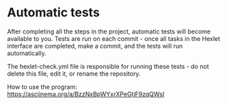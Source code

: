 # Automatic tests

After completing all the steps in the project, automatic tests will become available to you. Tests are run on each commit - once all tasks in the Hexlet interface are completed, make a commit, and the tests will run automatically.

The hexlet-check.yml file is responsible for running these tests - do not delete this file, edit it, or rename the repository.

How to use the program:
https://asciinema.org/a/BzzNxBpWYxrXPeGtjF9zqQWsI
